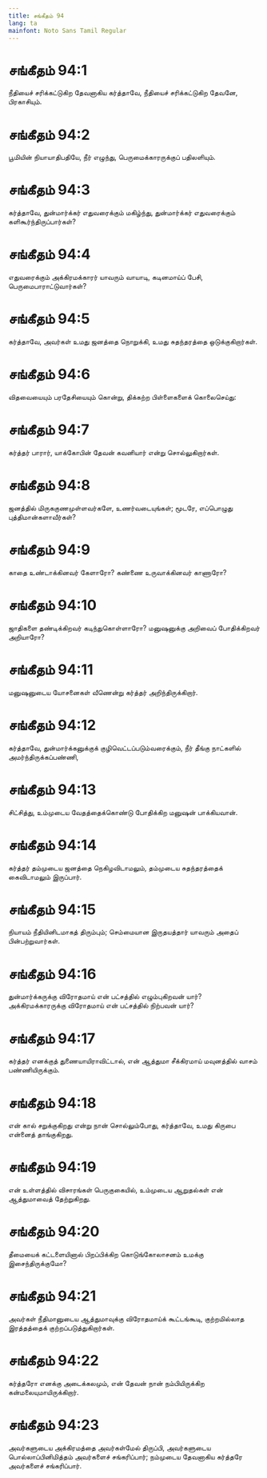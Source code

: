 ```yaml
---
title: சங்கீதம் 94
lang: ta
mainfont: Noto Sans Tamil Regular
---
```


# சங்கீதம் 94:1

நீதியைச் சரிக்கட்டுகிற தேவனாகிய கர்த்தாவே, நீதியைச் சரிக்கட்டுகிற தேவனே, பிரகாசியும்.

# சங்கீதம் 94:2

பூமியின் நியாயாதிபதியே, நீர் எழுந்து, பெருமைக்காரருக்குப் பதிலளியும்.

# சங்கீதம் 94:3

கர்த்தாவே, துன்மார்க்கர் எதுவரைக்கும் மகிழ்ந்து, துன்மார்க்கர் எதுவரைக்கும் களிகூர்ந்திருப்பார்கள்?

# சங்கீதம் 94:4

எதுவரைக்கும் அக்கிரமக்காரர் யாவரும் வாயாடி, கடினமாய்ப் பேசி, பெருமைபாராட்டுவார்கள்?

# சங்கீதம் 94:5

கர்த்தாவே, அவர்கள் உமது ஜனத்தை நொறுக்கி, உமது சுதந்தரத்தை ஒடுக்குகிறார்கள்.

# சங்கீதம் 94:6

விதவையையும் பரதேசியையும் கொன்று, திக்கற்ற பிள்ளைகளைக் கொலைசெய்து:

# சங்கீதம் 94:7

கர்த்தர் பாரார், யாக்கோபின் தேவன் கவனியார் என்று சொல்லுகிறார்கள்.

# சங்கீதம் 94:8

ஜனத்தில் மிருககுணமுள்ளவர்களே, உணர்வடையுங்கள்; மூடரே, எப்பொழுது புத்திமான்களாவீர்கள்?

# சங்கீதம் 94:9

காதை உண்டாக்கினவர் கேளாரோ? கண்ணை உருவாக்கினவர் காணாரோ?

# சங்கீதம் 94:10

ஜாதிகளை தண்டிக்கிறவர் கடிந்துகொள்ளாரோ? மனுஷனுக்கு அறிவைப் போதிக்கிறவர் அறியாரோ?

# சங்கீதம் 94:11

மனுஷனுடைய யோசனைகள் வீணென்று கர்த்தர் அறிந்திருக்கிறார்.

# சங்கீதம் 94:12

கர்த்தாவே, துன்மார்க்கனுக்குக் குழிவெட்டப்படும்வரைக்கும், நீர் தீங்கு நாட்களில் அமர்ந்திருக்கப்பண்ணி,

# சங்கீதம் 94:13

சிட்சித்து, உம்முடைய வேதத்தைக்கொண்டு போதிக்கிற மனுஷன் பாக்கியவான்.

# சங்கீதம் 94:14

கர்த்தர் தம்முடைய ஜனத்தை நெகிழவிடாமலும், தம்முடைய சுதந்தரத்தைக் கைவிடாமலும் இருப்பார்.

# சங்கீதம் 94:15

நியாயம் நீதியினிடமாகத் திரும்பும்; செம்மையான இருதயத்தார் யாவரும் அதைப் பின்பற்றுவார்கள்.

# சங்கீதம் 94:16

துன்மார்க்கருக்கு விரோதமாய் என் பட்சத்தில் எழும்புகிறவன் யார்? அக்கிரமக்காரருக்கு விரோதமாய் என் பட்சத்தில் நிற்பவன் யார்?

# சங்கீதம் 94:17

கர்த்தர் எனக்குத் துணையாயிராவிட்டால், என் ஆத்துமா சீக்கிரமாய் மவுனத்தில் வாசம் பண்ணியிருக்கும்.

# சங்கீதம் 94:18

என் கால் சறுக்குகிறது என்று நான் சொல்லும்போது, கர்த்தாவே, உமது கிருபை என்னைத் தாங்குகிறது.

# சங்கீதம் 94:19

என் உள்ளத்தில் விசாரங்கள் பெருகுகையில், உம்முடைய ஆறுதல்கள் என் ஆத்துமாவைத் தேற்றுகிறது.

# சங்கீதம் 94:20

தீமையைக் கட்டளையினால் பிறப்பிக்கிற கொடுங்கோலாசனம் உமக்கு இசைந்திருக்குமோ?

# சங்கீதம் 94:21

அவர்கள் நீதிமானுடைய ஆத்துமாவுக்கு விரோதமாய்க் கூட்டங்கூடி, குற்றமில்லாத இரத்தத்தைக் குற்றப்படுத்துகிறார்கள்.

# சங்கீதம் 94:22

கர்த்தரோ எனக்கு அடைக்கலமும், என் தேவன் நான் நம்பியிருக்கிற கன்மலையுமாயிருக்கிறார்.

# சங்கீதம் 94:23

அவர்களுடைய அக்கிரமத்தை அவர்கள்மேல் திருப்பி, அவர்களுடைய பொல்லாப்பினிமித்தம் அவர்களைச் சங்கரிப்பார்; நம்முடைய தேவனாகிய கர்த்தரே அவர்களைச் சங்கரிப்பார்.

